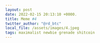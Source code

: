 ```yaml
---
layout: post
date: 2022-02-15 20:13:10 +0000.
title: Meme #4
twitter_author: "@rd_btc"
local_file: /assets/images/4.jpeg
tags: maximalist newbie grenade shitcoin
---
```

